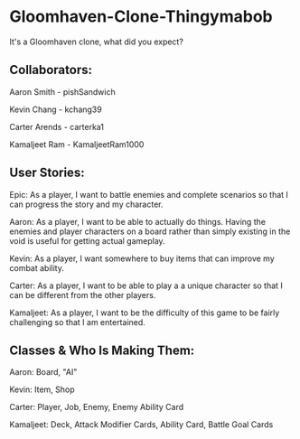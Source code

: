# Gloomhaven-Clone-Thingymabob
It's a Gloomhaven clone, what did you expect?

Collaborators:
---
Aaron Smith - pishSandwich

Kevin Chang - kchang39

Carter Arends - carterka1

Kamaljeet Ram - KamaljeetRam1000

User Stories:
---
Epic: As a player, I want to battle enemies and complete scenarios so that I can progress the story and my character.

Aaron: As a player, I want to be able to actually do things. Having the enemies and player characters on a board rather than simply existing in the void is useful for getting actual gameplay.

Kevin: As a player, I want somewhere to buy items that can improve my combat ability.

Carter: As a player, I want to be able to play a a unique character so that I can be different from the other players.

Kamaljeet: As a player, I want to be the difficulty of this game to be fairly challenging so that I am entertained.

Classes & Who Is Making Them:
---
Aaron: Board, "AI"

Kevin: Item, Shop

Carter: Player, Job, Enemy, Enemy Ability Card

Kamaljeet: Deck, Attack Modifier Cards, Ability Card, Battle Goal Cards
